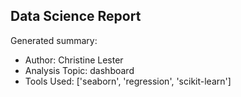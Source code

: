 ## Data Science Report

Generated summary:

- Author: Christine Lester
- Analysis Topic: dashboard
- Tools Used: ['seaborn', 'regression', 'scikit-learn']
